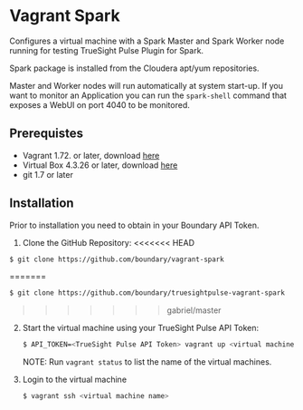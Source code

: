 # Vagrant Spark

Configures a virtual machine with a Spark Master and Spark Worker node running for testing TrueSight Pulse Plugin for Spark.

Spark package is installed from the Cloudera apt/yum repositories.

Master and Worker nodes will run automatically at system start-up. If you want to monitor an Application you can run the `spark-shell` command that exposes a WebUI on port 4040 to be monitored.

## Prerequistes

- Vagrant 1.72. or later, download [here](https://www.vagrantup.com/downloads.html)
- Virtual Box 4.3.26 or later, download [here](https://www.virtualbox.org/wiki/Downloads)
- git 1.7 or later

## Installation

Prior to installation you need to obtain in your Boundary API Token.

1. Clone the GitHub Repository:
<<<<<<< HEAD
```bash
$ git clone https://github.com/boundary/vagrant-spark
```
=======
   ```bash
   $ git clone https://github.com/boundary/truesightpulse-vagrant-spark
   ```
>>>>>>> gabriel/master

2. Start the virtual machine using your TrueSight Pulse API Token:
   ```bash
   $ API_TOKEN=<TrueSight Pulse API Token> vagrant up <virtual machine name>
   ```
   NOTE: Run `vagrant status` to list the name of the virtual machines.

3. Login to the virtual machine
   ```bash
   $ vagrant ssh <virtual machine name>
   ```

